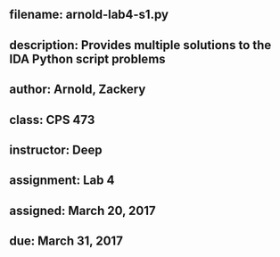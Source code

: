 ## 
##       filename:  arnold-lab4-s1.py
## 
##    description:  Provides multiple solutions to the IDA Python script problems
## 
##         author:  Arnold, Zackery
## 
##          class:  CPS 473
##     instructor:  Deep
##     assignment:  Lab 4
## 
##       assigned:  March 20, 2017
##            due:  March 31, 2017
## 
